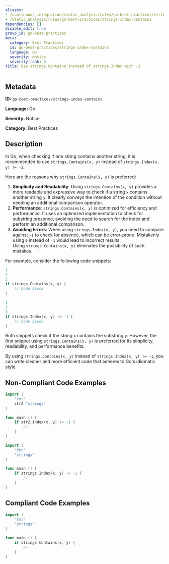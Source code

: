 ```yaml
---
aliases:
- /continuous_integration/static_analysis/rules/go-best-practices/strings-index-contains
- /static_analysis/rules/go-best-practices/strings-index-contains
dependencies: []
disable_edit: true
group_id: go-best-practices
meta:
  category: Best Practices
  id: go-best-practices/strings-index-contains
  language: Go
  severity: Notice
  severity_rank: 3
title: Use strings.Contains instead of strings.Index with -1
---
```

<!--  SOURCED FROM https://github.com/DataDog/datadog-static-analyzer-rule-docs -->


## Metadata
**ID:** `go-best-practices/strings-index-contains`

**Language:** Go

**Severity:** Notice

**Category:** Best Practices

## Description
In Go, when checking if one string contains another string, it is recommended to use `strings.Contains(x, y)` instead of `strings.Index(x, y) != -1`.

Here are the reasons why `strings.Contains(x, y)` is preferred:

1.  **Simplicity and Readability**: Using `strings.Contains(x, y)` provides a more readable and expressive way to check if a string `x` contains another string `y`. It clearly conveys the intention of the condition without needing an additional comparison operator.
2.  **Performance**: `strings.Contains(x, y)` is optimized for efficiency and performance. It uses an optimized implementation to check for substring presence, avoiding the need to search for the index and perform an additional comparison.
3.  **Avoiding Errors**: When using `strings.Index(x, y)`, you need to compare against `-1` to check for absence, which can be error-prone. Mistakenly using `0` instead of `-1` would lead to incorrect results. Using `strings.Contains(x, y)` eliminates the possibility of such mistakes.

For example, consider the following code snippets:

```go
1
2
3
if strings.Contains(x, y) {
    // Code block
}
```

```go
1
2
3
if strings.Index(x, y) != -1 {
    // Code block
}
```

Both snippets check if the string `x` contains the substring `y`. However, the first snippet using `strings.Contains(x, y)` is preferred for its simplicity, readability, and performance benefits.

By using `strings.Contains(x, y)` instead of `strings.Index(x, y) != -1`, you can write cleaner and more efficient code that adheres to Go's idiomatic style.


## Non-Compliant Code Examples
```go
import (
	"fmt"
	str2 "strings"
)

func main () {
    if str2.Index(x, y) != -1 {
        //
    }
}
```

```go
import (
	"fmt"
	"strings"
)

func main () {
    if strings.Index(x, y) != -1 {
        //
    }
}
```

## Compliant Code Examples
```go
import (
	"fmt"
	"strings"
)

func main () {
    if strings.Contains(x, y) {
        //
    }
}
```
